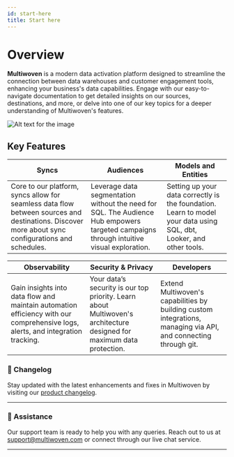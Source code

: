 ```yaml
---
id: start-here
title: Start here
---
```


# Overview

**Multiwoven** is a modern data activation platform designed to streamline the connection between data warehouses and customer engagement tools, enhancing your business's data capabilities. Engage with our easy-to-navigate documentation to get detailed insights on our sources, destinations, and more, or delve into one of our key topics for a deeper understanding of Multiwoven's features.

![Alt text for the image](/img/dashboard.png)


## Key Features

| Syncs | Audiences | Models and Entities |
| --- | --- | --- |
| Core to our platform, syncs allow for seamless data flow between sources and destinations. Discover more about sync configurations and schedules. | Leverage data segmentation without the need for SQL. The Audience Hub empowers targeted campaigns through intuitive visual exploration. | Setting up your data correctly is the foundation. Learn to model your data using SQL, dbt, Looker, and other tools. |

| Observability | Security & Privacy | Developers |
| --- | --- | --- |
| Gain insights into data flow and maintain automation efficiency with our comprehensive logs, alerts, and integration tracking. | Your data’s security is our top priority. Learn about Multiwoven's architecture designed for maximum data protection. | Extend Multiwoven's capabilities by building custom integrations, managing via API, and connecting through git. |

### 🚀 Changelog

Stay updated with the latest enhancements and fixes in Multiwoven by visiting our [product changelog](./start-here).

----

### 🤝 Assistance

Our support team is ready to help you with any queries. Reach out to us at [support@multiwoven.com](mailto:support@multiwoven.com) or connect through our live chat service.

---


